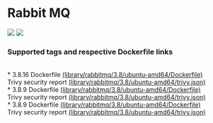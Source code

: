 # Rabbit MQ
[![](https://images.microbadger.com/badges/image/antonchernik/rabbitmq.svg)](https://microbadger.com/images/antonchernik/rabbitmq)
[![](https://images.microbadger.com/badges/version/antonchernik/rabbitmq.svg)](https://microbadger.com/images/antonchernik/rabbitmq)
### Supported tags and respective Dockerfile links
<br/>* 3.8.16 Dockerfile [(library/rabbitmq/3.8/ubuntu-amd64/Dockerfile)](https://github.com/antonchernik/docker/blob/rabbitmq-3.8.16-ubuntu-amd64/library/rabbitmq/3.8/ubuntu-amd64/Dockerfile)<br />Trivy security report [(library/rabbitmq/3.8/ubuntu-amd64/trivy.json)](https://github.com/antonchernik/docker/blob/rabbitmq-3.8.16-ubuntu-amd64/library/rabbitmq/3.8/ubuntu-amd64/trivy.json)<br />* 3.8.9 Dockerfile [(library/rabbitmq/3.8/ubuntu-amd64/Dockerfile)](https://github.com/antonchernik/docker/blob/rabbitmq-3.8.9-ubuntu-amd64/library/rabbitmq/3.8/ubuntu-amd64/Dockerfile)<br />Trivy security report [(library/rabbitmq/3.8/ubuntu-amd64/trivy.json)](https://github.com/antonchernik/docker/blob/rabbitmq-3.8.9-ubuntu-amd64/library/rabbitmq/3.8/ubuntu-amd64/trivy.json)<br />* 3.8.9 Dockerfile [(library/rabbitmq/3.8/ubuntu-amd64/Dockerfile)](https://github.com/antonchernik/docker/blob/rabbitmq-3.8.9-ubuntu-amd64/library/rabbitmq/3.8/ubuntu-amd64/Dockerfile)<br />Trivy security report [(library/rabbitmq/3.8/ubuntu-amd64/trivy.json)](https://github.com/antonchernik/docker/blob/rabbitmq-3.8.9-ubuntu-amd64/library/rabbitmq/3.8/ubuntu-amd64/trivy.json)<br />